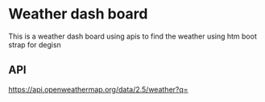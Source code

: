 
# Weather dash board

This is a weather dash board using apis to find the weather using htm boot strap for degisn


## API

https://api.openweathermap.org/data/2.5/weather?q=